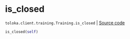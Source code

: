 # is_closed
`toloka.client.training.Training.is_closed` | [Source code](https://github.com/Toloka/toloka-kit/blob/v1.1.1/src/client/training.py#L120)

```python
is_closed(self)
```

